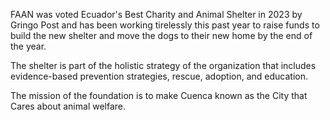 FAAN was voted Ecuador's Best Charity and Animal Shelter in 2023 by Gringo Post and has been working tirelessly this past year to raise funds to build the new shelter and move the dogs to their new home by the end of the year.

The shelter is part of the holistic strategy of the organization that includes evidence-based prevention strategies, rescue, adoption, and education.

The mission of the foundation is to make Cuenca known as the City that Cares about animal welfare.
